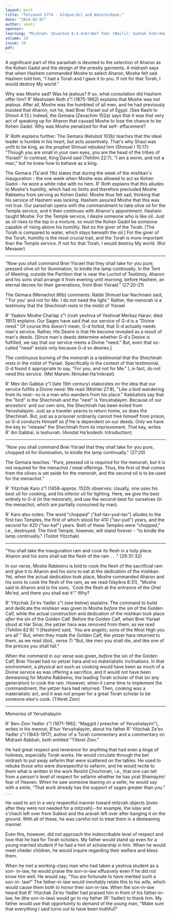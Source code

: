 ```yaml
---
layout: post
title: "Tetzaveh 5774 - &ldquo;Oil and Water&rdquo;"
date: "2014-02-07"
author: skatz
sponsor: 
learning: "Mishnah: Zevachim 6:3-4<br>Daf Yomi (Bavli): Sukkah 5<br>Halachah: Mishnah Berurah 331:2-4"
volume: 28
issue: 20
pdf: 
---
```


A significant part of this parashah is devoted to the selection of Aharon as the Kohen Gadol and the design of the priestly garments. A midrash says that when Hashem commanded Moshe to select Aharon, Moshe felt sad. Hashem told him, "I had a Torah and I gave it to you. If not for that Torah, I would destroy My world."

Why was Moshe sad? Was he jealous? If so, what consolation did Hashem offer him? R' Meshulam Roth z"l (1875-1962) explains that Moshe was not jealous. After all, Moshe was the humblest of all men, and he had previously insisted that Aharon, not he, lead Bnei Yisrael out of Egypt. (See Rashi to Shmot 4:13.) Indeed, the Gemara (Zevachim 102a) says that it was that very act of speaking up for Aharon that caused Moshe to lose the chance to be Kohen Gadol. Why was Moshe penalized for that self- effacement?

R' Roth explains further: The Gemara (Ketubot 103b) teaches that the ideal leader is humble in his heart, but acts assertively. That's why Shaul was unfit to be king, as the prophet Shmuel rebuked him (Shmuel I 15:17): "Though you are small in your own eyes, you are the head of the tribes of Yisrael!" In contrast, King David said (Tehilim 22:7), "I am a worm, and not a man," but he knew how to behave as a king.

The Gemara (Ta'anit 11b) states that during the week of the mishkan's inauguration - the one week when Moshe was allowed to act as Kohen Gadol - he wore a white robe with no hem. R' Roth explains that this alludes to Moshe's humility, which had no limits and therefore precluded Moshe Rabbeinu from serving as Kohen Gadol. Moshe thus felt sad, thinking that his service of Hashem was lacking. Hashem assured Moshe that this was not true. Our parashah opens with the commandment to take olive oil for the Temple service, and it then continues with Aharon's appointment. Hashem taught Moshe: For the Temple service, I desire someone who is like oil. Just as oil rises to the top in a mixture, so must the Kohen Gadol be someone capable of rising above his humility. Not so the giver of the Torah. \[The Torah is compared to water, which stays beneath the oil.\] For the giver of the Torah, humility is the most crucial trait, and the Torah is more important than the Temple service. If not for that Torah, I would destroy My world. (Kol Mevaser)

********

"Now you shall command Bnei Yisrael that they shall take for *you* pure, pressed olive oil for illumination, to kindle the lamp continually. In the Tent of Meeting, outside the Partition that is near the Luchot of Testimoy, Aharon and his sons shall arrange it from evening until morning, before Hashem, an eternal decree for their generations, from Bnei Yisrael." (27:20-21)

The Gemara (Menachot 86b) comments: Rabbi Shmuel bar Nachmani said, "`For you' and not for Me. I do not need the light." Rather, the menorah is a testimony that the Shechinah rests in the midst of Yisrael.

R' Yaakov Moshe Charlap z"l (rosh yeshiva of Yeshivat Merkaz Harav; died 1951) explains: Our Sages have said that our service of G-d is a "Divine need." Of course this doesn't mean, G-d forbid, that G-d actually needs man's service. Rather, His Desire is that He become revealed as a result of man's deeds. \[Since man's deeds determine whether G-d's Desire is fulfilled, we say that our service meets a Divine "need." But, even that so-called "need" exists only because G-d so desires.\]

The continuous burning of the menorah is a testimonial that the Shechinah rests in the midst of Yisrael. Specifically in the context of that testimonial, G-d found it appropriate to say, "For you, and not for Me." I, in fact, do not need this service. (Mei Marom: Nimukei Ha'mikraot)

 R' Meir ibn Gabbai z"l (late 15th century) elaborates on the idea that our service fulfills a Divine need: We read (Mishlei 27:8), "Like a bird wandering from its nest--so is a man who wanders from his place." Kabbalists say that the "bird" is the Shechinah and the "nest" is Yerushalayim. Because of our ancestors' and our own sins, the Shechinah has been exiled from Yerushalayim. Just as a traveler yearns to return home, so does the Shechinah. But, just as a prisoner ordinarily cannot free himself from prison, so G-d conducts Himself *as if* He is dependent on our deeds. Only we have the key to "release" the Shechinah from its imprisonment. That key, writes R' ibn Gabbai, is teshuvah. (Avodat Ha'kodesh: Introduction)

********

"Now you shall command Bnei Yisrael that they shall take for you pure, chopped oil for illumination, to kindle the lamp continually." (27:20)

The Gemara teaches: "Pure, pressed oil is required for the menorah, but it is not required for the menachot / meal offerings. Thus, the first oil that comes from the olives is set aside for the menorah, and the second oil is to be used for the menachot."

R' Yitzchak Karo z"l (1458-approx. 1520) observes: Usually, one uses his best oil for cooking, and his inferior oil for lighting. Here, we give the best entirely to G-d (in the menorah), and use the second-best for ourselves (in the menachot, which are partially consumed by man).

R' Karo also notes: The word "chopped" ("kaf-tav-yud-tav") alludes to the first two Temples, the first of which stood for 410 ("tav-yud") years, and the second for 420 ("tav-kaf") years. Both of these Temples were "chopped," i.e., destroyed. The third Temple, however, will stand forever - "to kindle the lamp continually." (Toldot Yitzchak)

********

"You shall take the inauguration ram and cook its flesh in a holy place. Aharon and his sons shall eat the flesh of the ram . . ." (29:31-32)

In our verse, Moshe Rabbeinu is told to cook the flesh of the sacrificial ram and give it to Aharon and his sons to eat at the dedication of the mishkan. Yet, when the actual dedication took place, Moshe commanded Aharon and his sons to cook the flesh of the ram, as we read (Vayikra 8:31), "Moshe said to Aharon and to his sons, `Cook the flesh at the entrance of the Ohel Mo'ed, and there you shall eat it'." Why?

R' Yitzchak Ze'ev Yadler z"l (see below) explains: The command to build and dedicate the mishkan was given to Moshe *before* the sin of the Golden Calf, while the actual construction and dedication of the mishkan took place *after* the sin of the Golden Calf. Before the Golden Calf, when Bnei Yisrael stood at Har Sinai, the yetzer hara was removed from them, as we read (Tehilim 82:6) "I \[Hashem\] said, `You are angelic; sons of the Most High you are all'." But, when they made the Golden Calf, the yetzer hara returned to them, as we read (ibid., verse 7) "But, like men you shall die, and like one of the princes you shall fall."

When the command in our verse was given, *before* the sin of the Golden Calf, Bnei Yisrael had no yetzer hara and no materialistic inclinations. In that environment, a physical act such as cooking would have been as much of a Divine service as was offering a sacrifice, and it would not have been demeaning for Moshe Rabbeinu, the leading Torah scholar of that (or any generation) to cook the ram. However, when it came time to implement the commandment, the yetzer hara had returned. Then, cooking was a materialistic act, and it was not proper for a great Torah scholar to be someone else's cook. (Tiferet Zion)

********

Memories of Yerushalayim

R' Ben-Zion Yadler z"l (1871-1962; "Maggid / preacher of Yerushalayim"), writes in his memoir, B'tuv Yerushalayim, about his father R' Yitzchak Ze'ev Yadler z"l (1843-1917), author of a Torah commentary and a commentary on Midrash Rabbah, both entitled "Tiferet Zion."

He had great respect and reverence for anything that had even a tinge of holiness, especially Torah works. He would circulate through the bet midrash to put away sefarim that were scattered on the tables. He used to rebuke those who were disrespectful to sefarim, and he would recite to them what is written in the work Reishit Chochmah, i.e., that one can tell from a person's level of respect for sefarim whether he has yirat Shamayim/ fear of Heaven. When he saw someone leaning on a sefer, he would say with a smile, "That work already has the support of sages greater than you." . . .

He used to act in a very respectful manner toward mitzvah objects \[even after they were not needed for a mitzvah\]--for example, the lulav and s'chach left over from Sukkot and the aravah left over after banging it on the ground. With all of these, he was careful not to treat them in a demeaning manner.

Even this, however, did not approach the indescribable level of respect and love that he had for Torah scholars. My father would stand up even for a young married student if he had a hint of scholarship in him. When he would meet cheder children, he would inquire regarding their welfare and bless them.

When he met a working-class man who had taken a yeshiva student as a son- in-law, he would praise the son-in-law effusively even if he did not know him well. He would say, "You are fortunate to have merited such a son-in- law!" The father-in-law would inevitably relate this to his wife, which would cause them both to honor their son-in-law. When the son-in-law heard that R' Yitzchak Ze'ev Yadler had praised him in front of his father-in-law, he (the son-in-law) would go to my father (R' Yadler) to thank him. My father would use that opportunity to demand of the young man, "Make sure that everything I said turns out to have been truthful!"

